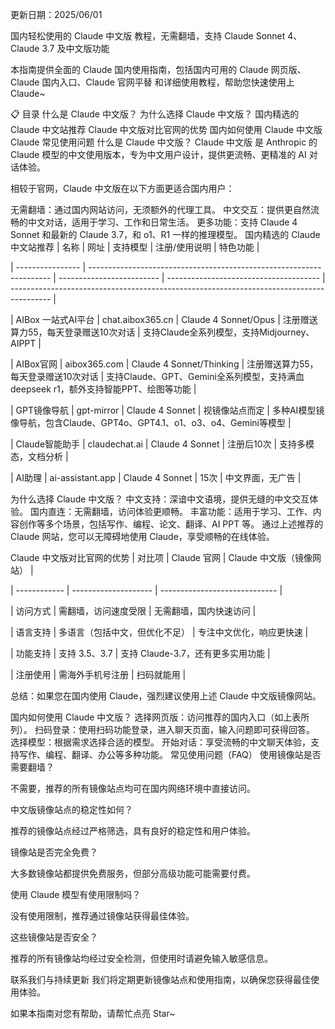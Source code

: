 更新日期：2025/06/01

国内轻松使用的 Claude 中文版 教程，无需翻墙，支持 Claude Sonnet 4、Claude 3.7 及中文版功能

本指南提供全面的 Claude 国内使用指南，包括国内可用的 Claude 网页版、Claude 国内入口、Claude 官网平替 和详细使用教程，帮助您快速使用上 Claude~

📋 目录
什么是 Claude 中文版？
为什么选择 Claude 中文版？
国内精选的 Claude 中文站推荐
Claude 中文版对比官网的优势
国内如何使用 Claude 中文版
Claude 常见使用问题
什么是 Claude 中文版？
Claude 中文版 是 Anthropic 的 Claude 模型的中文使用版本，专为中文用户设计，提供更流畅、更精准的 AI 对话体验。

相较于官网，Claude 中文版在以下方面更适合国内用户：

无需翻墙：通过国内网站访问，无须额外的代理工具。
中文交互：提供更自然流畅的中文对话，适用于学习、工作和日常生活。
更多功能：支持 Claude 4 Sonnet 和最新的 Claude 3.7，和 o1、R1 一样的推理模型。
国内精选的 Claude 中文站推荐
| 名称 | 网址 | 支持模型 | 注册/使用说明 | 特色功能 |

| ---------------- | -------------------------------------------------------------------- | ------------------------- | -------------------------------------- | ---------------------------------------------------------------------------------------- |

| AIBox 一站式AI平台 | chat.aibox365.cn | Claude 4 Sonnet/Opus | 注册赠送算力55，每天登录赠送10次对话 | 支持Claude全系列模型，支持Midjourney、AIPPT |

| AIBox官网 | aibox365.com | Claude 4 Sonnet/Thinking | 注册赠送算力55，每天登录赠送10次对话 | 支持Claude、GPT、Gemini全系列模型，支持满血deepseek r1，额外支持智能PPT、绘图等功能 |

| GPT镜像导航 | gpt-mirror | Claude 4 Sonnet | 视镜像站点而定 | 多种AI模型镜像导航，包含Claude、GPT4o、GPT4.1、o1、o3、o4、Gemini等模型 |

| Claude智能助手 | claudechat.ai | Claude 4 Sonnet | 注册后10次 | 支持多模态，文档分析 |

| AI助理 | ai-assistant.app | Claude 4 Sonnet | 15次 | 中文界面，无广告 |

为什么选择 Claude 中文版？
中文支持：深谙中文语境，提供无缝的中文交互体验。
国内直连：无需翻墙，访问体验更顺畅。
丰富功能：适用于学习、工作、内容创作等多个场景，包括写作、编程、论文、翻译、AI PPT 等。
通过上述推荐的 Claude 网站，您可以无障碍地使用 Claude，享受顺畅的在线体验。

Claude 中文版对比官网的优势
| 对比项 | Claude 官网 | Claude 中文版（镜像网站） |

| ------------ | -------------------- | ----------------------------- |

| 访问方式 | 需翻墙，访问速度受限 | 无需翻墙，国内快速访问 |

| 语言支持 | 多语言（包括中文，但优化不足） | 专注中文优化，响应更快速 |

| 功能支持 | 支持 3.5、3.7 | 支持 Claude-3.7，还有更多实用功能 |

| 注册使用 | 需海外手机号注册 | 扫码就能用 |

总结：如果您在国内使用 Claude，强烈建议使用上述 Claude 中文版镜像网站。

国内如何使用 Claude 中文版？
选择网页版：访问推荐的国内入口（如上表所列）。
扫码登录：使用扫码功能登录，进入聊天页面，输入问题即可获得回答。
选择模型：根据需求选择合适的模型。
开始对话：享受流畅的中文聊天体验，支持写作、编程、翻译、办公等多种功能。
常见使用问题（FAQ）
使用镜像站是否需要翻墙？

不需要，推荐的所有镜像站点均可在国内网络环境中直接访问。

中文版镜像站点的稳定性如何？

推荐的镜像站点经过严格筛选，具有良好的稳定性和用户体验。

镜像站是否完全免费？

大多数镜像站都提供免费服务，但部分高级功能可能需要付费。

使用 Claude 模型有使用限制吗？

没有使用限制，推荐通过镜像站获得最佳体验。

这些镜像站是否安全？

推荐的所有镜像站均经过安全检测，但使用时请避免输入敏感信息。

联系我们与持续更新
我们将定期更新镜像站点和使用指南，以确保您获得最佳使用体验。

如果本指南对您有帮助，请帮忙点亮 Star~
